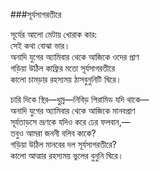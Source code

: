 ###সূর্যসাগরতীরে

সূর্যের আলো মেটায় খোরাক কার:  
সেই কথা বোঝা ভার।  
অনাদি যুগের অ্যামিবার থেকে আজিকে ওদের প্রাণ  
গড়িয়া উঠিল কাফ্রির মতো সূর্যসাগরতীরে  
কালো চামড়ার রহস্যময় ঠাসবুনুনিটি ঘিরে।  

চারি দিকে স্থির—ধুম্র—নিবিড় পিরামিড যদি থাকে—  
অনাদি যুগের অ্যামিবার থেকে আজিকে মানবপ্রাণ  
সূর্যতাড়সে ভ্রূণকে যদিও করে ঢের ফলবান,—  
তবুও আমরা জননী বলিব কাকে?  
গড়িয়া উঠিল মানবের দল সূর্যসাগরতীরে?  
কালো আত্মার রহস্যময় ভুলের বুনুনি ঘিরে।  
